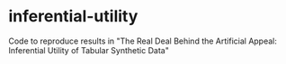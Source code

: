 # inferential-utility
Code to reproduce results in "The Real Deal Behind the Artificial Appeal: Inferential Utility of Tabular Synthetic Data"
